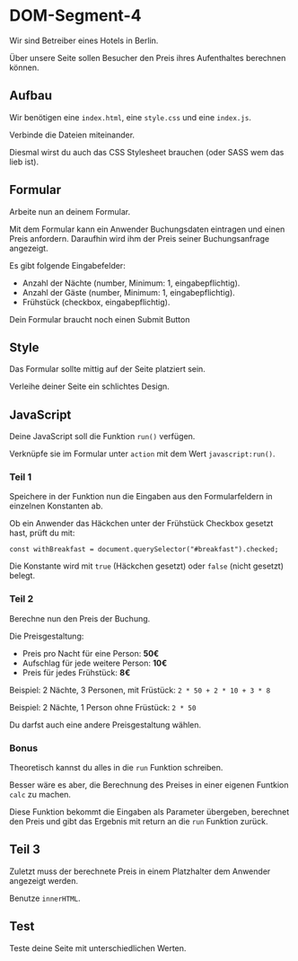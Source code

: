 # DOM-Segment-4

Wir sind Betreiber eines Hotels in Berlin.

Über unsere Seite sollen Besucher den Preis ihres Aufenthaltes berechnen können.

## Aufbau
Wir benötigen eine `index.html`, eine `style.css` und eine `index.js`.

Verbinde die Dateien miteinander.

Diesmal wirst du auch das CSS Stylesheet brauchen (oder SASS wem das lieb ist).

## Formular
Arbeite nun an deinem Formular.

Mit dem Formular kann ein Anwender Buchungsdaten eintragen und einen Preis anfordern.
Daraufhin wird ihm der Preis seiner Buchungsanfrage angezeigt.

Es gibt folgende Eingabefelder:
* Anzahl der Nächte (number, Minimum: 1, eingabepflichtig).
* Anzahl der Gäste (number, Minimum: 1, eingabepflichtig).
* Frühstück (checkbox, eingabepflichtig).

Dein Formular braucht noch einen Submit Button

## Style
Das Formular sollte mittig auf der Seite platziert sein.

Verleihe deiner Seite ein schlichtes Design.

## JavaScript
Deine JavaScript soll die Funktion `run()` verfügen.

Verknüpfe sie im Formular unter `action` mit dem Wert `javascript:run()`.

### Teil 1

Speichere in der Funktion nun die Eingaben aus den Formularfeldern in einzelnen Konstanten ab.

Ob ein Anwender das Häckchen unter der Frühstück Checkbox gesetzt hast, prüft du mit:

`const withBreakfast = document.querySelector("#breakfast").checked;`

Die Konstante wird mit `true` (Häckchen gesetzt) oder `false` (nicht gesetzt) belegt.

### Teil 2

Berechne nun den Preis der Buchung.

Die Preisgestaltung:
* Preis pro Nacht für eine Person: **50€**
* Aufschlag für jede weitere Person: **10€**
* Preis für jedes Frühstück: **8€**

Beispiel: 2 Nächte, 3 Personen, mit Früstück: `2 * 50 + 2 * 10 + 3 * 8`

Beispiel: 2 Nächte, 1 Person ohne Früstück: `2 * 50`

Du darfst auch eine andere Preisgestaltung wählen.

### Bonus
Theoretisch kannst du alles in die `run` Funktion schreiben.

Besser wäre es aber, die Berechnung des Preises in einer eigenen Funtkion `calc` zu machen.

Diese Funktion bekommt die Eingaben als Parameter übergeben, berechnet den Preis und gibt das Ergebnis mit return an die `run` Funktion zurück.

## Teil 3
Zuletzt muss der berechnete Preis in einem Platzhalter dem Anwender angezeigt werden.

Benutze `innerHTML`.

## Test
Teste deine Seite mit unterschiedlichen Werten.

